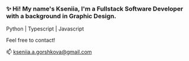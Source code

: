 ### ✨ Hi! My name's Kseniia, I'm a Fullstack Software Developer with a background in Graphic Design.

Python | Typescript | Javascript

Feel free to contact!

📫 kseniia.a.gorshkova@gmail.com

